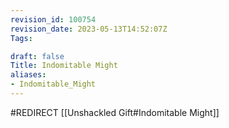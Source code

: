 ```yaml
---
revision_id: 100754
revision_date: 2023-05-13T14:52:07Z
Tags:

draft: false
Title: Indomitable Might
aliases:
- Indomitable_Might
---
```

#REDIRECT [[Unshackled Gift#Indomitable Might]]